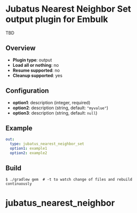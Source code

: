# Jubatus Nearest Neighbor Set output plugin for Embulk

TBD

## Overview

* **Plugin type**: output
* **Load all or nothing**: no
* **Resume supported**: no
* **Cleanup supported**: yes

## Configuration

- **option1**: description (integer, required)
- **option2**: description (string, default: `"myvalue"`)
- **option3**: description (string, default: `null`)

## Example

```yaml
out:
  type: jubatus_nearest_neighbor_set
  option1: example1
  option2: example2
```


## Build

```
$ ./gradlew gem  # -t to watch change of files and rebuild continuously
```
# jubatus_nearest_neighbor
